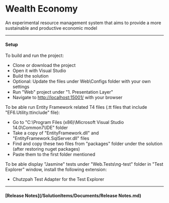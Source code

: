 # Wealth Economy

An experimental resource management system that aims to provide a more sustainable and productive economic model

---

#### Setup

To build and run the project:
* Clone or download the project
* Open it with Visual Studio
* Build the solution
* Optional: Update the files under Web\Configs folder with your own settings
* Run "Web" project under "1. Presentation Layer"
* Navigate to [http://localhost:15001/](http://localhost:15001/) with your browser

To be able run Entity Framework related T4 files (.tt files that include "EF6.Utility.ttinclude" file):
* Go to "C:\Program Files (x86)\Microsoft Visual Studio 14.0\Common7\IDE" folder
* Take a copy of "EntityFramework.dll" and "EntityFramework.SqlServer.dll" files
* Find and copy these two files from "packages" folder under the solution (after restoring nuget packages)
* Paste them to the first folder mentioned

To be able display "Jasmine" tests under "Web.Tests\ng-test" folder in "Test Explorer" window, install the following extension:
* Chutzpah Test Adapter for the Test Explorer

---

#### [Release Notes](/SolutionItems/Documents/Release Notes.md)
